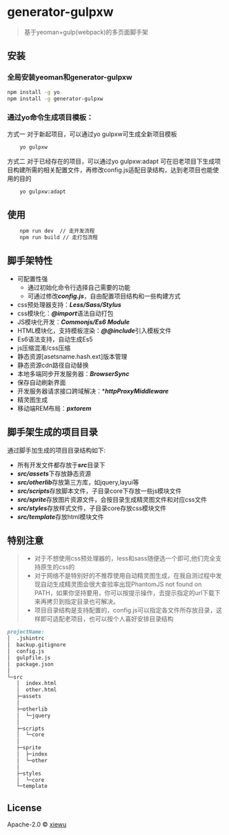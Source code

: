 # generator-gulpxw
> 基于yeoman+gulp(webpack)的多页面脚手架

## 安装

### 全局安装yeoman和generator-gulpxw

```bash
npm install -g yo
npm install -g generator-gulpxw
```

### 通过yo命令生成项目模板：

方式一 对于新起项目，可以通过yo gulpxw可生成全新项目模板

```bash
    yo gulpxw
```
方式二 对于已经存在的项目，可以通过yo gulpxw:adapt 可在旧老项目下生成项目构建所需的相关配置文件，再修改config.js适配目录结构，达到老项目也能使用的目的

```bash
    yo gulpxw:adapt
```

## 使用

```bash
    npm run dev  // 走开发流程
    npm run build // 走打包流程
```


## 脚手架特性

 * 可配置性强
    * 通过初始化命令行选择自己需要的功能
    * 可通过修改***config.js***，自由配置项目结构和一些构建方式
 * css预处理器支持：***Less/Sass/Stylus***
 * css模块化：***@import***语法自动打包
 * JS模块化开发：***Commonjs/Es6 Module***
 * HTML模块化，支持模板渲染：***@@include***引入模板文件
 * Es6语法支持，自动生成Es5
 * js压缩混淆/css压缩
 * 静态资源[asetsname.hash.ext]版本管理
 * 静态资源cdn路径自动替换
 * 本地多端同步开发服务器：***BrowserSync***
 * 保存自动刷新界面
 * 开发服务器请求接口跨域解决：****httpProxyMiddleware***
 * 精灵图生成
 * 移动端REM布局：***pxtorem***

 ## 脚手架生成的项目目录
 通过脚手加生成的项目目录结构如下:

 * 所有开发文件都存放于***src***目录下
 * ***src/assets***下存放静态资源
 * ***src/otherlib***存放第三方库，如jquery,layui等
 * ***src/scripts***存放脚本文件，子目录core下存放一些js模块文件
 * ***src/sprite***存放图片资源文件，会按目录生成精灵图文件和对应css文件
 * ***src/styles***存放样式文件，子目录core存放css模块文件
 * ***src/template***存放html模块文件

## 特别注意
> * 对于不想使用css预处理器的，less和sass随便选一个即可,他们完全支持原生的css的
> * 对于网络不是特别好的不推荐使用自动精灵图生成，在我自测过程中发现自动生成精灵图会很大查验率出现PhantomJS not found on PATH，如果你坚持要用，你可以按提示操作，去提示指定的url下载下来再拷贝到指定目录也可解决。
> * 项目目录结构是支持配置的，config.js可以指定各文件所存放目录，这样即可适配老项目，也可以按个人喜好安排目录结构

 ``` md
 projectName:
│  .jshintrc
│  backup.gitignore
│  config.js
│  gulpfile.js
│  package.json
│  
└─src
    │  index.html
    │  other.html  
    ├─assets
    │      
    ├─otherlib
    │  └─jquery
    │          
    ├─scripts
    │  └─core
    │          
    ├─sprite
    │  ├─index
    │  └─other
    │          
    ├─styles
    │  └─core      
    └─template
 ```

## License

Apache-2.0 © [xiewu](https://gitee.com/github-9819409)
